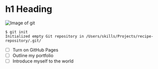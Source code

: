 # h1 Heading
![Image of git](https://images.squarespace-cdn.com/content/v1/56ce0fe220c6473581b89ca2/1456507425853-IAWJCVFTKBGL6B6XA3OA/image-asset.jpeg?format=1000w)
```
$ git init
Initialized empty Git repository in /Users/skills/Projects/recipe-repository/.git/
```
- [ ] Turn on GitHub Pages
- [ ] Outline my portfolio
- [ ] Introduce myself to the world
